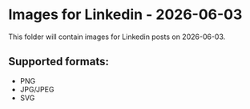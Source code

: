# Images for Linkedin - 2026-06-03

This folder will contain images for Linkedin posts on 2026-06-03.

## Supported formats:
- PNG
- JPG/JPEG
- SVG
